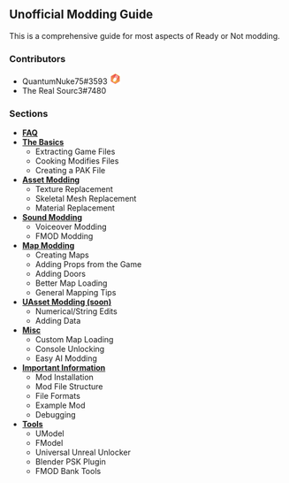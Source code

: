 ## Unofficial Modding Guide

This is a comprehensive guide for most aspects of Ready or Not modding.  

### Contributors 
- QuantumNuke75#3593 <img src="profilepic.png" width="20" />
- The Real Sourc3#7480


### Sections

- **[FAQ](faq.md)**  
- **[The Basics](thebasics.md)**  
  - Extracting Game Files
  - Cooking Modifies Files
  - Creating a PAK File  
- **[Asset Modding](assetmodding.md)**  
  - Texture Replacement
  - Skeletal Mesh Replacement
  - Material Replacement  
- **[Sound Modding](soundmodding.md)**  
  - Voiceover Modding
  - FMOD Modding  
- **[Map Modding](mapmodding.md)**  
  - Creating Maps
  - Adding Props from the Game
  - Adding Doors
  - Better Map Loading
  - General Mapping Tips  
- **[UAsset Modding (soon)](uassetmodding.md)**  
  - Numerical/String Edits
  - Adding Data  
- **[Misc](misc.md)**  
  - Custom Map Loading
  - Console Unlocking
  - Easy AI Modding  
- **[Important Information](importantinformation.md)**  
  - Mod Installation
  - Mod File Structure
  - File Formats
  - Example Mod
  - Debugging  
- **[Tools](tools.md)**  
  - UModel
  - FModel
  - Universal Unreal Unlocker
  - Blender PSK Plugin
  - FMOD Bank Tools

